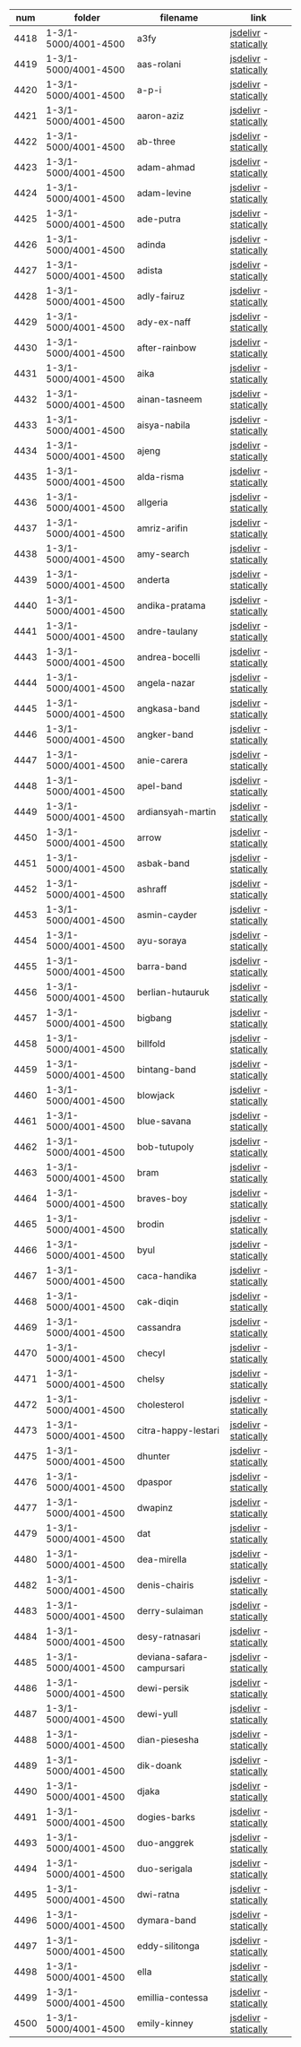 |  num  | folder | filename | link |
|-------|--------|----------|------|
|4418|1-3/1-5000/4001-4500|a3fy|[jsdelivr](https://cdn.jsdelivr.net/gh/dbchord/png-old-a-1110x370_1-3/1-5000/4001-4500/a3fy.png) - [statically](https://cdn.statically.io/gh/dbchord/png-old-a-1110x370_1-3/img/1-5000/4001-4500/a3fy.png)|
|4419|1-3/1-5000/4001-4500|aas-rolani|[jsdelivr](https://cdn.jsdelivr.net/gh/dbchord/png-old-a-1110x370_1-3/1-5000/4001-4500/aas-rolani.png) - [statically](https://cdn.statically.io/gh/dbchord/png-old-a-1110x370_1-3/img/1-5000/4001-4500/aas-rolani.png)|
|4420|1-3/1-5000/4001-4500|a-p-i|[jsdelivr](https://cdn.jsdelivr.net/gh/dbchord/png-old-a-1110x370_1-3/1-5000/4001-4500/a-p-i.png) - [statically](https://cdn.statically.io/gh/dbchord/png-old-a-1110x370_1-3/img/1-5000/4001-4500/a-p-i.png)|
|4421|1-3/1-5000/4001-4500|aaron-aziz|[jsdelivr](https://cdn.jsdelivr.net/gh/dbchord/png-old-a-1110x370_1-3/1-5000/4001-4500/aaron-aziz.png) - [statically](https://cdn.statically.io/gh/dbchord/png-old-a-1110x370_1-3/img/1-5000/4001-4500/aaron-aziz.png)|
|4422|1-3/1-5000/4001-4500|ab-three|[jsdelivr](https://cdn.jsdelivr.net/gh/dbchord/png-old-a-1110x370_1-3/1-5000/4001-4500/ab-three.png) - [statically](https://cdn.statically.io/gh/dbchord/png-old-a-1110x370_1-3/img/1-5000/4001-4500/ab-three.png)|
|4423|1-3/1-5000/4001-4500|adam-ahmad|[jsdelivr](https://cdn.jsdelivr.net/gh/dbchord/png-old-a-1110x370_1-3/1-5000/4001-4500/adam-ahmad.png) - [statically](https://cdn.statically.io/gh/dbchord/png-old-a-1110x370_1-3/img/1-5000/4001-4500/adam-ahmad.png)|
|4424|1-3/1-5000/4001-4500|adam-levine|[jsdelivr](https://cdn.jsdelivr.net/gh/dbchord/png-old-a-1110x370_1-3/1-5000/4001-4500/adam-levine.png) - [statically](https://cdn.statically.io/gh/dbchord/png-old-a-1110x370_1-3/img/1-5000/4001-4500/adam-levine.png)|
|4425|1-3/1-5000/4001-4500|ade-putra|[jsdelivr](https://cdn.jsdelivr.net/gh/dbchord/png-old-a-1110x370_1-3/1-5000/4001-4500/ade-putra.png) - [statically](https://cdn.statically.io/gh/dbchord/png-old-a-1110x370_1-3/img/1-5000/4001-4500/ade-putra.png)|
|4426|1-3/1-5000/4001-4500|adinda|[jsdelivr](https://cdn.jsdelivr.net/gh/dbchord/png-old-a-1110x370_1-3/1-5000/4001-4500/adinda.png) - [statically](https://cdn.statically.io/gh/dbchord/png-old-a-1110x370_1-3/img/1-5000/4001-4500/adinda.png)|
|4427|1-3/1-5000/4001-4500|adista|[jsdelivr](https://cdn.jsdelivr.net/gh/dbchord/png-old-a-1110x370_1-3/1-5000/4001-4500/adista.png) - [statically](https://cdn.statically.io/gh/dbchord/png-old-a-1110x370_1-3/img/1-5000/4001-4500/adista.png)|
|4428|1-3/1-5000/4001-4500|adly-fairuz|[jsdelivr](https://cdn.jsdelivr.net/gh/dbchord/png-old-a-1110x370_1-3/1-5000/4001-4500/adly-fairuz.png) - [statically](https://cdn.statically.io/gh/dbchord/png-old-a-1110x370_1-3/img/1-5000/4001-4500/adly-fairuz.png)|
|4429|1-3/1-5000/4001-4500|ady-ex-naff|[jsdelivr](https://cdn.jsdelivr.net/gh/dbchord/png-old-a-1110x370_1-3/1-5000/4001-4500/ady-ex-naff.png) - [statically](https://cdn.statically.io/gh/dbchord/png-old-a-1110x370_1-3/img/1-5000/4001-4500/ady-ex-naff.png)|
|4430|1-3/1-5000/4001-4500|after-rainbow|[jsdelivr](https://cdn.jsdelivr.net/gh/dbchord/png-old-a-1110x370_1-3/1-5000/4001-4500/after-rainbow.png) - [statically](https://cdn.statically.io/gh/dbchord/png-old-a-1110x370_1-3/img/1-5000/4001-4500/after-rainbow.png)|
|4431|1-3/1-5000/4001-4500|aika|[jsdelivr](https://cdn.jsdelivr.net/gh/dbchord/png-old-a-1110x370_1-3/1-5000/4001-4500/aika.png) - [statically](https://cdn.statically.io/gh/dbchord/png-old-a-1110x370_1-3/img/1-5000/4001-4500/aika.png)|
|4432|1-3/1-5000/4001-4500|ainan-tasneem|[jsdelivr](https://cdn.jsdelivr.net/gh/dbchord/png-old-a-1110x370_1-3/1-5000/4001-4500/ainan-tasneem.png) - [statically](https://cdn.statically.io/gh/dbchord/png-old-a-1110x370_1-3/img/1-5000/4001-4500/ainan-tasneem.png)|
|4433|1-3/1-5000/4001-4500|aisya-nabila|[jsdelivr](https://cdn.jsdelivr.net/gh/dbchord/png-old-a-1110x370_1-3/1-5000/4001-4500/aisya-nabila.png) - [statically](https://cdn.statically.io/gh/dbchord/png-old-a-1110x370_1-3/img/1-5000/4001-4500/aisya-nabila.png)|
|4434|1-3/1-5000/4001-4500|ajeng|[jsdelivr](https://cdn.jsdelivr.net/gh/dbchord/png-old-a-1110x370_1-3/1-5000/4001-4500/ajeng.png) - [statically](https://cdn.statically.io/gh/dbchord/png-old-a-1110x370_1-3/img/1-5000/4001-4500/ajeng.png)|
|4435|1-3/1-5000/4001-4500|alda-risma|[jsdelivr](https://cdn.jsdelivr.net/gh/dbchord/png-old-a-1110x370_1-3/1-5000/4001-4500/alda-risma.png) - [statically](https://cdn.statically.io/gh/dbchord/png-old-a-1110x370_1-3/img/1-5000/4001-4500/alda-risma.png)|
|4436|1-3/1-5000/4001-4500|allgeria|[jsdelivr](https://cdn.jsdelivr.net/gh/dbchord/png-old-a-1110x370_1-3/1-5000/4001-4500/allgeria.png) - [statically](https://cdn.statically.io/gh/dbchord/png-old-a-1110x370_1-3/img/1-5000/4001-4500/allgeria.png)|
|4437|1-3/1-5000/4001-4500|amriz-arifin|[jsdelivr](https://cdn.jsdelivr.net/gh/dbchord/png-old-a-1110x370_1-3/1-5000/4001-4500/amriz-arifin.png) - [statically](https://cdn.statically.io/gh/dbchord/png-old-a-1110x370_1-3/img/1-5000/4001-4500/amriz-arifin.png)|
|4438|1-3/1-5000/4001-4500|amy-search|[jsdelivr](https://cdn.jsdelivr.net/gh/dbchord/png-old-a-1110x370_1-3/1-5000/4001-4500/amy-search.png) - [statically](https://cdn.statically.io/gh/dbchord/png-old-a-1110x370_1-3/img/1-5000/4001-4500/amy-search.png)|
|4439|1-3/1-5000/4001-4500|anderta|[jsdelivr](https://cdn.jsdelivr.net/gh/dbchord/png-old-a-1110x370_1-3/1-5000/4001-4500/anderta.png) - [statically](https://cdn.statically.io/gh/dbchord/png-old-a-1110x370_1-3/img/1-5000/4001-4500/anderta.png)|
|4440|1-3/1-5000/4001-4500|andika-pratama|[jsdelivr](https://cdn.jsdelivr.net/gh/dbchord/png-old-a-1110x370_1-3/1-5000/4001-4500/andika-pratama.png) - [statically](https://cdn.statically.io/gh/dbchord/png-old-a-1110x370_1-3/img/1-5000/4001-4500/andika-pratama.png)|
|4441|1-3/1-5000/4001-4500|andre-taulany|[jsdelivr](https://cdn.jsdelivr.net/gh/dbchord/png-old-a-1110x370_1-3/1-5000/4001-4500/andre-taulany.png) - [statically](https://cdn.statically.io/gh/dbchord/png-old-a-1110x370_1-3/img/1-5000/4001-4500/andre-taulany.png)|
|4443|1-3/1-5000/4001-4500|andrea-bocelli|[jsdelivr](https://cdn.jsdelivr.net/gh/dbchord/png-old-a-1110x370_1-3/1-5000/4001-4500/andrea-bocelli.png) - [statically](https://cdn.statically.io/gh/dbchord/png-old-a-1110x370_1-3/img/1-5000/4001-4500/andrea-bocelli.png)|
|4444|1-3/1-5000/4001-4500|angela-nazar|[jsdelivr](https://cdn.jsdelivr.net/gh/dbchord/png-old-a-1110x370_1-3/1-5000/4001-4500/angela-nazar.png) - [statically](https://cdn.statically.io/gh/dbchord/png-old-a-1110x370_1-3/img/1-5000/4001-4500/angela-nazar.png)|
|4445|1-3/1-5000/4001-4500|angkasa-band|[jsdelivr](https://cdn.jsdelivr.net/gh/dbchord/png-old-a-1110x370_1-3/1-5000/4001-4500/angkasa-band.png) - [statically](https://cdn.statically.io/gh/dbchord/png-old-a-1110x370_1-3/img/1-5000/4001-4500/angkasa-band.png)|
|4446|1-3/1-5000/4001-4500|angker-band|[jsdelivr](https://cdn.jsdelivr.net/gh/dbchord/png-old-a-1110x370_1-3/1-5000/4001-4500/angker-band.png) - [statically](https://cdn.statically.io/gh/dbchord/png-old-a-1110x370_1-3/img/1-5000/4001-4500/angker-band.png)|
|4447|1-3/1-5000/4001-4500|anie-carera|[jsdelivr](https://cdn.jsdelivr.net/gh/dbchord/png-old-a-1110x370_1-3/1-5000/4001-4500/anie-carera.png) - [statically](https://cdn.statically.io/gh/dbchord/png-old-a-1110x370_1-3/img/1-5000/4001-4500/anie-carera.png)|
|4448|1-3/1-5000/4001-4500|apel-band|[jsdelivr](https://cdn.jsdelivr.net/gh/dbchord/png-old-a-1110x370_1-3/1-5000/4001-4500/apel-band.png) - [statically](https://cdn.statically.io/gh/dbchord/png-old-a-1110x370_1-3/img/1-5000/4001-4500/apel-band.png)|
|4449|1-3/1-5000/4001-4500|ardiansyah-martin|[jsdelivr](https://cdn.jsdelivr.net/gh/dbchord/png-old-a-1110x370_1-3/1-5000/4001-4500/ardiansyah-martin.png) - [statically](https://cdn.statically.io/gh/dbchord/png-old-a-1110x370_1-3/img/1-5000/4001-4500/ardiansyah-martin.png)|
|4450|1-3/1-5000/4001-4500|arrow|[jsdelivr](https://cdn.jsdelivr.net/gh/dbchord/png-old-a-1110x370_1-3/1-5000/4001-4500/arrow.png) - [statically](https://cdn.statically.io/gh/dbchord/png-old-a-1110x370_1-3/img/1-5000/4001-4500/arrow.png)|
|4451|1-3/1-5000/4001-4500|asbak-band|[jsdelivr](https://cdn.jsdelivr.net/gh/dbchord/png-old-a-1110x370_1-3/1-5000/4001-4500/asbak-band.png) - [statically](https://cdn.statically.io/gh/dbchord/png-old-a-1110x370_1-3/img/1-5000/4001-4500/asbak-band.png)|
|4452|1-3/1-5000/4001-4500|ashraff|[jsdelivr](https://cdn.jsdelivr.net/gh/dbchord/png-old-a-1110x370_1-3/1-5000/4001-4500/ashraff.png) - [statically](https://cdn.statically.io/gh/dbchord/png-old-a-1110x370_1-3/img/1-5000/4001-4500/ashraff.png)|
|4453|1-3/1-5000/4001-4500|asmin-cayder|[jsdelivr](https://cdn.jsdelivr.net/gh/dbchord/png-old-a-1110x370_1-3/1-5000/4001-4500/asmin-cayder.png) - [statically](https://cdn.statically.io/gh/dbchord/png-old-a-1110x370_1-3/img/1-5000/4001-4500/asmin-cayder.png)|
|4454|1-3/1-5000/4001-4500|ayu-soraya|[jsdelivr](https://cdn.jsdelivr.net/gh/dbchord/png-old-a-1110x370_1-3/1-5000/4001-4500/ayu-soraya.png) - [statically](https://cdn.statically.io/gh/dbchord/png-old-a-1110x370_1-3/img/1-5000/4001-4500/ayu-soraya.png)|
|4455|1-3/1-5000/4001-4500|barra-band|[jsdelivr](https://cdn.jsdelivr.net/gh/dbchord/png-old-a-1110x370_1-3/1-5000/4001-4500/barra-band.png) - [statically](https://cdn.statically.io/gh/dbchord/png-old-a-1110x370_1-3/img/1-5000/4001-4500/barra-band.png)|
|4456|1-3/1-5000/4001-4500|berlian-hutauruk|[jsdelivr](https://cdn.jsdelivr.net/gh/dbchord/png-old-a-1110x370_1-3/1-5000/4001-4500/berlian-hutauruk.png) - [statically](https://cdn.statically.io/gh/dbchord/png-old-a-1110x370_1-3/img/1-5000/4001-4500/berlian-hutauruk.png)|
|4457|1-3/1-5000/4001-4500|bigbang|[jsdelivr](https://cdn.jsdelivr.net/gh/dbchord/png-old-a-1110x370_1-3/1-5000/4001-4500/bigbang.png) - [statically](https://cdn.statically.io/gh/dbchord/png-old-a-1110x370_1-3/img/1-5000/4001-4500/bigbang.png)|
|4458|1-3/1-5000/4001-4500|billfold|[jsdelivr](https://cdn.jsdelivr.net/gh/dbchord/png-old-a-1110x370_1-3/1-5000/4001-4500/billfold.png) - [statically](https://cdn.statically.io/gh/dbchord/png-old-a-1110x370_1-3/img/1-5000/4001-4500/billfold.png)|
|4459|1-3/1-5000/4001-4500|bintang-band|[jsdelivr](https://cdn.jsdelivr.net/gh/dbchord/png-old-a-1110x370_1-3/1-5000/4001-4500/bintang-band.png) - [statically](https://cdn.statically.io/gh/dbchord/png-old-a-1110x370_1-3/img/1-5000/4001-4500/bintang-band.png)|
|4460|1-3/1-5000/4001-4500|blowjack|[jsdelivr](https://cdn.jsdelivr.net/gh/dbchord/png-old-a-1110x370_1-3/1-5000/4001-4500/blowjack.png) - [statically](https://cdn.statically.io/gh/dbchord/png-old-a-1110x370_1-3/img/1-5000/4001-4500/blowjack.png)|
|4461|1-3/1-5000/4001-4500|blue-savana|[jsdelivr](https://cdn.jsdelivr.net/gh/dbchord/png-old-a-1110x370_1-3/1-5000/4001-4500/blue-savana.png) - [statically](https://cdn.statically.io/gh/dbchord/png-old-a-1110x370_1-3/img/1-5000/4001-4500/blue-savana.png)|
|4462|1-3/1-5000/4001-4500|bob-tutupoly|[jsdelivr](https://cdn.jsdelivr.net/gh/dbchord/png-old-a-1110x370_1-3/1-5000/4001-4500/bob-tutupoly.png) - [statically](https://cdn.statically.io/gh/dbchord/png-old-a-1110x370_1-3/img/1-5000/4001-4500/bob-tutupoly.png)|
|4463|1-3/1-5000/4001-4500|bram|[jsdelivr](https://cdn.jsdelivr.net/gh/dbchord/png-old-a-1110x370_1-3/1-5000/4001-4500/bram.png) - [statically](https://cdn.statically.io/gh/dbchord/png-old-a-1110x370_1-3/img/1-5000/4001-4500/bram.png)|
|4464|1-3/1-5000/4001-4500|braves-boy|[jsdelivr](https://cdn.jsdelivr.net/gh/dbchord/png-old-a-1110x370_1-3/1-5000/4001-4500/braves-boy.png) - [statically](https://cdn.statically.io/gh/dbchord/png-old-a-1110x370_1-3/img/1-5000/4001-4500/braves-boy.png)|
|4465|1-3/1-5000/4001-4500|brodin|[jsdelivr](https://cdn.jsdelivr.net/gh/dbchord/png-old-a-1110x370_1-3/1-5000/4001-4500/brodin.png) - [statically](https://cdn.statically.io/gh/dbchord/png-old-a-1110x370_1-3/img/1-5000/4001-4500/brodin.png)|
|4466|1-3/1-5000/4001-4500|byul|[jsdelivr](https://cdn.jsdelivr.net/gh/dbchord/png-old-a-1110x370_1-3/1-5000/4001-4500/byul.png) - [statically](https://cdn.statically.io/gh/dbchord/png-old-a-1110x370_1-3/img/1-5000/4001-4500/byul.png)|
|4467|1-3/1-5000/4001-4500|caca-handika|[jsdelivr](https://cdn.jsdelivr.net/gh/dbchord/png-old-a-1110x370_1-3/1-5000/4001-4500/caca-handika.png) - [statically](https://cdn.statically.io/gh/dbchord/png-old-a-1110x370_1-3/img/1-5000/4001-4500/caca-handika.png)|
|4468|1-3/1-5000/4001-4500|cak-diqin|[jsdelivr](https://cdn.jsdelivr.net/gh/dbchord/png-old-a-1110x370_1-3/1-5000/4001-4500/cak-diqin.png) - [statically](https://cdn.statically.io/gh/dbchord/png-old-a-1110x370_1-3/img/1-5000/4001-4500/cak-diqin.png)|
|4469|1-3/1-5000/4001-4500|cassandra|[jsdelivr](https://cdn.jsdelivr.net/gh/dbchord/png-old-a-1110x370_1-3/1-5000/4001-4500/cassandra.png) - [statically](https://cdn.statically.io/gh/dbchord/png-old-a-1110x370_1-3/img/1-5000/4001-4500/cassandra.png)|
|4470|1-3/1-5000/4001-4500|checyl|[jsdelivr](https://cdn.jsdelivr.net/gh/dbchord/png-old-a-1110x370_1-3/1-5000/4001-4500/checyl.png) - [statically](https://cdn.statically.io/gh/dbchord/png-old-a-1110x370_1-3/img/1-5000/4001-4500/checyl.png)|
|4471|1-3/1-5000/4001-4500|chelsy|[jsdelivr](https://cdn.jsdelivr.net/gh/dbchord/png-old-a-1110x370_1-3/1-5000/4001-4500/chelsy.png) - [statically](https://cdn.statically.io/gh/dbchord/png-old-a-1110x370_1-3/img/1-5000/4001-4500/chelsy.png)|
|4472|1-3/1-5000/4001-4500|cholesterol|[jsdelivr](https://cdn.jsdelivr.net/gh/dbchord/png-old-a-1110x370_1-3/1-5000/4001-4500/cholesterol.png) - [statically](https://cdn.statically.io/gh/dbchord/png-old-a-1110x370_1-3/img/1-5000/4001-4500/cholesterol.png)|
|4473|1-3/1-5000/4001-4500|citra-happy-lestari|[jsdelivr](https://cdn.jsdelivr.net/gh/dbchord/png-old-a-1110x370_1-3/1-5000/4001-4500/citra-happy-lestari.png) - [statically](https://cdn.statically.io/gh/dbchord/png-old-a-1110x370_1-3/img/1-5000/4001-4500/citra-happy-lestari.png)|
|4475|1-3/1-5000/4001-4500|dhunter|[jsdelivr](https://cdn.jsdelivr.net/gh/dbchord/png-old-a-1110x370_1-3/1-5000/4001-4500/dhunter.png) - [statically](https://cdn.statically.io/gh/dbchord/png-old-a-1110x370_1-3/img/1-5000/4001-4500/dhunter.png)|
|4476|1-3/1-5000/4001-4500|dpaspor|[jsdelivr](https://cdn.jsdelivr.net/gh/dbchord/png-old-a-1110x370_1-3/1-5000/4001-4500/dpaspor.png) - [statically](https://cdn.statically.io/gh/dbchord/png-old-a-1110x370_1-3/img/1-5000/4001-4500/dpaspor.png)|
|4477|1-3/1-5000/4001-4500|dwapinz|[jsdelivr](https://cdn.jsdelivr.net/gh/dbchord/png-old-a-1110x370_1-3/1-5000/4001-4500/dwapinz.png) - [statically](https://cdn.statically.io/gh/dbchord/png-old-a-1110x370_1-3/img/1-5000/4001-4500/dwapinz.png)|
|4479|1-3/1-5000/4001-4500|dat|[jsdelivr](https://cdn.jsdelivr.net/gh/dbchord/png-old-a-1110x370_1-3/1-5000/4001-4500/dat.png) - [statically](https://cdn.statically.io/gh/dbchord/png-old-a-1110x370_1-3/img/1-5000/4001-4500/dat.png)|
|4480|1-3/1-5000/4001-4500|dea-mirella|[jsdelivr](https://cdn.jsdelivr.net/gh/dbchord/png-old-a-1110x370_1-3/1-5000/4001-4500/dea-mirella.png) - [statically](https://cdn.statically.io/gh/dbchord/png-old-a-1110x370_1-3/img/1-5000/4001-4500/dea-mirella.png)|
|4482|1-3/1-5000/4001-4500|denis-chairis|[jsdelivr](https://cdn.jsdelivr.net/gh/dbchord/png-old-a-1110x370_1-3/1-5000/4001-4500/denis-chairis.png) - [statically](https://cdn.statically.io/gh/dbchord/png-old-a-1110x370_1-3/img/1-5000/4001-4500/denis-chairis.png)|
|4483|1-3/1-5000/4001-4500|derry-sulaiman|[jsdelivr](https://cdn.jsdelivr.net/gh/dbchord/png-old-a-1110x370_1-3/1-5000/4001-4500/derry-sulaiman.png) - [statically](https://cdn.statically.io/gh/dbchord/png-old-a-1110x370_1-3/img/1-5000/4001-4500/derry-sulaiman.png)|
|4484|1-3/1-5000/4001-4500|desy-ratnasari|[jsdelivr](https://cdn.jsdelivr.net/gh/dbchord/png-old-a-1110x370_1-3/1-5000/4001-4500/desy-ratnasari.png) - [statically](https://cdn.statically.io/gh/dbchord/png-old-a-1110x370_1-3/img/1-5000/4001-4500/desy-ratnasari.png)|
|4485|1-3/1-5000/4001-4500|deviana-safara-campursari|[jsdelivr](https://cdn.jsdelivr.net/gh/dbchord/png-old-a-1110x370_1-3/1-5000/4001-4500/deviana-safara-campursari.png) - [statically](https://cdn.statically.io/gh/dbchord/png-old-a-1110x370_1-3/img/1-5000/4001-4500/deviana-safara-campursari.png)|
|4486|1-3/1-5000/4001-4500|dewi-persik|[jsdelivr](https://cdn.jsdelivr.net/gh/dbchord/png-old-a-1110x370_1-3/1-5000/4001-4500/dewi-persik.png) - [statically](https://cdn.statically.io/gh/dbchord/png-old-a-1110x370_1-3/img/1-5000/4001-4500/dewi-persik.png)|
|4487|1-3/1-5000/4001-4500|dewi-yull|[jsdelivr](https://cdn.jsdelivr.net/gh/dbchord/png-old-a-1110x370_1-3/1-5000/4001-4500/dewi-yull.png) - [statically](https://cdn.statically.io/gh/dbchord/png-old-a-1110x370_1-3/img/1-5000/4001-4500/dewi-yull.png)|
|4488|1-3/1-5000/4001-4500|dian-piesesha|[jsdelivr](https://cdn.jsdelivr.net/gh/dbchord/png-old-a-1110x370_1-3/1-5000/4001-4500/dian-piesesha.png) - [statically](https://cdn.statically.io/gh/dbchord/png-old-a-1110x370_1-3/img/1-5000/4001-4500/dian-piesesha.png)|
|4489|1-3/1-5000/4001-4500|dik-doank|[jsdelivr](https://cdn.jsdelivr.net/gh/dbchord/png-old-a-1110x370_1-3/1-5000/4001-4500/dik-doank.png) - [statically](https://cdn.statically.io/gh/dbchord/png-old-a-1110x370_1-3/img/1-5000/4001-4500/dik-doank.png)|
|4490|1-3/1-5000/4001-4500|djaka|[jsdelivr](https://cdn.jsdelivr.net/gh/dbchord/png-old-a-1110x370_1-3/1-5000/4001-4500/djaka.png) - [statically](https://cdn.statically.io/gh/dbchord/png-old-a-1110x370_1-3/img/1-5000/4001-4500/djaka.png)|
|4491|1-3/1-5000/4001-4500|dogies-barks|[jsdelivr](https://cdn.jsdelivr.net/gh/dbchord/png-old-a-1110x370_1-3/1-5000/4001-4500/dogies-barks.png) - [statically](https://cdn.statically.io/gh/dbchord/png-old-a-1110x370_1-3/img/1-5000/4001-4500/dogies-barks.png)|
|4493|1-3/1-5000/4001-4500|duo-anggrek|[jsdelivr](https://cdn.jsdelivr.net/gh/dbchord/png-old-a-1110x370_1-3/1-5000/4001-4500/duo-anggrek.png) - [statically](https://cdn.statically.io/gh/dbchord/png-old-a-1110x370_1-3/img/1-5000/4001-4500/duo-anggrek.png)|
|4494|1-3/1-5000/4001-4500|duo-serigala|[jsdelivr](https://cdn.jsdelivr.net/gh/dbchord/png-old-a-1110x370_1-3/1-5000/4001-4500/duo-serigala.png) - [statically](https://cdn.statically.io/gh/dbchord/png-old-a-1110x370_1-3/img/1-5000/4001-4500/duo-serigala.png)|
|4495|1-3/1-5000/4001-4500|dwi-ratna|[jsdelivr](https://cdn.jsdelivr.net/gh/dbchord/png-old-a-1110x370_1-3/1-5000/4001-4500/dwi-ratna.png) - [statically](https://cdn.statically.io/gh/dbchord/png-old-a-1110x370_1-3/img/1-5000/4001-4500/dwi-ratna.png)|
|4496|1-3/1-5000/4001-4500|dymara-band|[jsdelivr](https://cdn.jsdelivr.net/gh/dbchord/png-old-a-1110x370_1-3/1-5000/4001-4500/dymara-band.png) - [statically](https://cdn.statically.io/gh/dbchord/png-old-a-1110x370_1-3/img/1-5000/4001-4500/dymara-band.png)|
|4497|1-3/1-5000/4001-4500|eddy-silitonga|[jsdelivr](https://cdn.jsdelivr.net/gh/dbchord/png-old-a-1110x370_1-3/1-5000/4001-4500/eddy-silitonga.png) - [statically](https://cdn.statically.io/gh/dbchord/png-old-a-1110x370_1-3/img/1-5000/4001-4500/eddy-silitonga.png)|
|4498|1-3/1-5000/4001-4500|ella|[jsdelivr](https://cdn.jsdelivr.net/gh/dbchord/png-old-a-1110x370_1-3/1-5000/4001-4500/ella.png) - [statically](https://cdn.statically.io/gh/dbchord/png-old-a-1110x370_1-3/img/1-5000/4001-4500/ella.png)|
|4499|1-3/1-5000/4001-4500|emillia-contessa|[jsdelivr](https://cdn.jsdelivr.net/gh/dbchord/png-old-a-1110x370_1-3/1-5000/4001-4500/emillia-contessa.png) - [statically](https://cdn.statically.io/gh/dbchord/png-old-a-1110x370_1-3/img/1-5000/4001-4500/emillia-contessa.png)|
|4500|1-3/1-5000/4001-4500|emily-kinney|[jsdelivr](https://cdn.jsdelivr.net/gh/dbchord/png-old-a-1110x370_1-3/1-5000/4001-4500/emily-kinney.png) - [statically](https://cdn.statically.io/gh/dbchord/png-old-a-1110x370_1-3/img/1-5000/4001-4500/emily-kinney.png)|
